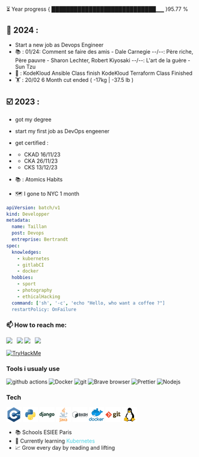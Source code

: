 ⏳ Year progress { ████████████████████████████▁▁ }95.77 % 

## 📆 2024 :
- Start a new job as Devops Engineer
- 📚 :
   01/24: Comment se faire des amis - Dale Carnegie
   --/--: Père riche, Père pauvre - Sharon Lechter, Robert Kiyosaki
   --/--: L'art de la guère - Sun Tzu
- 🚀 :
  KodeKloud Ansible Class finish
  KodeKloud Terraform Class Finished
- 🏋️ :
   20/02 6 Month cut ended ( -17kg | -37.5 lb )
 
## ☑️ 2023 :
- got my degree
- start my first job as DevOps engeener
- get certified :
- - CKAD 16/11/23
- - CKA  26/11/23
- - CKS 13/12/23
- 📚 :
    Atomics Habits

- 🗺️ I gone to NYC 1 month

```yaml
apiVersion: batch/v1
kind: Developper
metadata:
  name: Taillan
  post: Devops
  entreprise: Bertrandt
spec:
  knowledges:
    - kubernetes
    - gitlabCI
    - docker
  hobbies:
    - sport
    - photography
    - ethicalHacking
  command: ['sh', '-c', 'echo "Hello, who want a coffee ?"]
  restartPolicy: OnFailure
```

### 📫 How to reach me:
[<img src="https://img.icons8.com/color/48/000000/linkedin.png" width="3.5%"/>](https://www.linkedin.com/in/mathieu-taillandier/)   &nbsp; ![](https://img.shields.io/badge/TryHackMe-212C42.svg?style=for-the-badge&logo=TryHackMe&logoColor=white) ![](https://komarev.com/ghpvc/?username=Taillan&label=Profile%20Visits&color=blue&style=for-the-badge)  &nbsp; ![](https://dcbadge.vercel.app/api/shield/205638463687491584)  &nbsp; 

[<img src="https://tryhackme-badges.s3.amazonaws.com/math.tail.png" alt="TryHackMe"/>](https://tryhackme.com/p/math.tail)

<!--<p align="center">
  <img align="center" src="https://github-readme-stats.vercel.app/api?username=Taillan" alt="Taillan Github Stats"></img>
</p>-->


<p align="left">

<!--START_SECTION:badges-->
<!--END_SECTION:badges-->

</p>

### Tools i usualy use

<p align="left">
  <img alt="github actions" src="https://img.shields.io/badge/-Github_Actions-2088FF?style=flat-square&logo=github-actions&logoColor=white" />
  <img alt="Docker" src="https://img.shields.io/badge/-Docker-46a2f1?style=flat-square&logo=docker&logoColor=white" />
  <img alt="git" src="https://img.shields.io/badge/-Git-F05032?style=flat-square&logo=git&logoColor=white" />
  <img alt="Brave browser" src="https://img.shields.io/badge/-Brave_Browser-FB542B?style=flat-square&logo=brave&logoColor=white" /> <img alt="Prettier" src="https://img.shields.io/badge/-Prettier-F7B93E?style=flat-square&logo=prettier&logoColor=white" />
  <img alt="Nodejs" src="https://img.shields.io/badge/-Nodejs-43853d?style=flat-square&logo=Node.js&logoColor=white" />
  </p>

### Tech

<p align="left">
   <code><img height="40" src="https://raw.githubusercontent.com/github/explore/80688e429a7d4ef2fca1e82350fe8e3517d3494d/topics/cpp/cpp.png"></code>
    <code><img height="40" src="https://raw.githubusercontent.com/github/explore/80688e429a7d4ef2fca1e82350fe8e3517d3494d/topics/python/python.png"></code>
    <code><img height="40" src="https://raw.githubusercontent.com/github/explore/80688e429a7d4ef2fca1e82350fe8e3517d3494d/topics/django/django.png"></code>
    <code><img height="40" src="https://raw.githubusercontent.com/github/explore/80688e429a7d4ef2fca1e82350fe8e3517d3494d/topics/java/java.png"></code>
    <code><img height="40" src="https://raw.githubusercontent.com/github/explore/80688e429a7d4ef2fca1e82350fe8e3517d3494d/topics/bash/bash.png"></code>
    <code><img height="40" src="https://raw.githubusercontent.com/github/explore/80688e429a7d4ef2fca1e82350fe8e3517d3494d/topics/docker/docker.png"></code>
    <code><img height="40" src="https://raw.githubusercontent.com/github/explore/80688e429a7d4ef2fca1e82350fe8e3517d3494d/topics/git/git.png"></code>
    <code><img height="40" src="https://raw.githubusercontent.com/github/explore/80688e429a7d4ef2fca1e82350fe8e3517d3494d/topics/linux/linux.png"></code>
  </p>

- :books: Schools ESIEE Paris<br />
- :seedling: Currently learning <font color='#4DD0E1'>Kubernetes</font>
- :chart_with_upwards_trend: Grow every day by reading and lifting 

